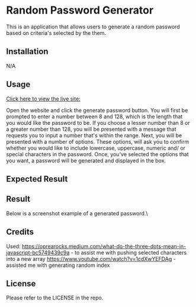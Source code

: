 # Random Password Generator
This is an application that allows users to generate a random password based on criteria's selected by the them.

## Installation
N/A

## Usage
[Click here to view the live site: ](https://wpena.github.io/password-generator/)

Open the website and click the generate password button. You will first be prompted to enter a number between 8 and 128, which is
the length that you would like the password to be. If you choose a lesser number than 8 or a greater number than 128, you will be
presented with a message that requests you to input a number that's within the range. Next, you will be presented with a number of options.
These options, will ask you to confirm whether you would like to include lowercase, uppercase, numeric and/ or special characters in the password.
Once, you've selected the options that you want, a password will be generated and displayed in the box.

## Expected Result


## Result
Below is a screenshot example of a generated password.\


## Credits
Used: https://oprearocks.medium.com/what-do-the-three-dots-mean-in-javascript-bc5749439c9a - to assist me with pushing selected characters into a new array
https://www.youtube.com/watch?v=1cdXwYEFDAg - assisted me with generating random index

## License
Please refer to the LICENSE in the repo.

